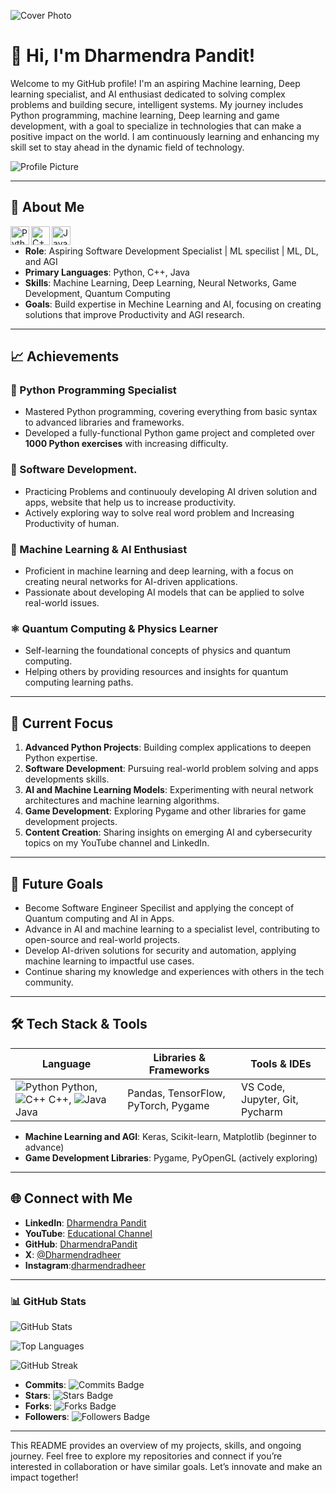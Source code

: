 ![Cover Photo](https://path/to/your/cover-photo.jpg)

# 👋 Hi, I'm Dharmendra Pandit!

Welcome to my GitHub profile! I'm an aspiring Machine learning, Deep learning specialist, and AI enthusiast dedicated to solving complex problems and building secure, intelligent systems. My journey includes Python programming, machine learning, Deep learning and game development, with a goal to specialize in technologies that can make a positive impact on the world. I am continuously learning and enhancing my skill set to stay ahead in the dynamic field of technology.

![Profile Picture](https://path/to/your/profile-picture.jpg)

---

## 🚀 About Me

<img align="left" alt="Python" width="30px" src="https://upload.wikimedia.org/wikipedia/commons/c/c3/Python-logo-notext.svg" />
<img align="left" alt="C++" width="30px" src="https://upload.wikimedia.org/wikipedia/commons/1/18/ISO_C%2B%2B_Logo.svg" />
<img align="left" alt="Java" width="30px" src="https://upload.wikimedia.org/wikipedia/en/3/30/Java_programming_language_logo.svg" />

<br>

- **Role**: Aspiring Software Development Specialist | ML specilist | ML, DL, and AGI 
- **Primary Languages**: Python, C++, Java
- **Skills**: Machine Learning, Deep Learning, Neural Networks, Game Development, Quantum Computing
- **Goals**: Build expertise in Mechine Learning and AI, focusing on creating solutions that improve Productivity and AGI research.

---

## 📈 Achievements

### 🐍 Python Programming Specialist
- Mastered Python programming, covering everything from basic syntax to advanced libraries and frameworks.
- Developed a fully-functional Python game project and completed over **1000 Python exercises** with increasing difficulty.

### 🔐 Software Development.
- Practicing Problems and continuouly developing AI driven solution and apps, website that help us to increase productivity.
- Actively exploring way to solve real word problem and Increasing Productivity of human.

### 🤖 Machine Learning & AI Enthusiast
- Proficient in machine learning and deep learning, with a focus on creating neural networks for AI-driven applications.
- Passionate about developing AI models that can be applied to solve real-world issues.

### ⚛️ Quantum Computing & Physics Learner
- Self-learning the foundational concepts of physics and quantum computing.
- Helping others by providing resources and insights for quantum computing learning paths.

---

## 🌱 Current Focus

1. **Advanced Python Projects**: Building complex applications to deepen Python expertise.
2. **Software Development**: Pursuing real-world problem solving and apps developments skills.
3. **AI and Machine Learning Models**: Experimenting with neural network architectures and machine learning algorithms.
4. **Game Development**: Exploring Pygame and other libraries for game development projects.
5. **Content Creation**: Sharing insights on emerging AI and cybersecurity topics on my YouTube channel and LinkedIn.

---

## 📌 Future Goals

- Become Software Engineer Specilist and applying the concept of Quantum computing and AI in Apps.
- Advance in AI and machine learning to a specialist level, contributing to open-source and real-world projects.
- Develop AI-driven solutions for security and automation, applying machine learning to impactful use cases.
- Continue sharing my knowledge and experiences with others in the tech community.

---

## 🛠️ Tech Stack & Tools

| Language | Libraries & Frameworks | Tools & IDEs |
|----------|------------------------|--------------|
| ![Python](https://upload.wikimedia.org/wikipedia/commons/c/c3/Python-logo-notext.svg) Python, ![C++](https://upload.wikimedia.org/wikipedia/commons/1/18/ISO_C%2B%2B_Logo.svg) C++, ![Java](https://upload.wikimedia.org/wikipedia/en/3/30/Java_programming_language_logo.svg) Java | Pandas, TensorFlow, PyTorch, Pygame | VS Code, Jupyter, Git, Pycharm |

- **Machine Learning and AGI**: Keras, Scikit-learn, Matplotlib (beginner to advance)
- **Game Development Libraries**: Pygame, PyOpenGL (actively exploring)

---

## 🌐 Connect with Me

- **LinkedIn**: [Dharmendra Pandit](https://www.linkedin.com/in/dharmendra-pandit-896108314?utm_source=share&utm_campaign=share_via&utm_content=profile&utm_medium=android_app )
- **YouTube**: [Educational Channel]()
- **GitHub**: [DharmendraPandit](https://github.com/PanditDharmendra)
- **X**: [@Dharmendradheer](https://x.com/Dharmendradheer?t=OoDzRenl51BE1-sqWAlDOw&s=03)
- **Instagram**:[dharmendradheer](https://www.instagram.com/dharmendradheer/profilecard/?igsh=MTBtZzg1M29uN2Y1dw==)

---

### 📊 GitHub Stats

![GitHub Stats](https://github-readme-stats.vercel.app/api?username=PanditDharmendra&show_icons=true&theme=radical&cache_seconds=1800)

![Top Languages](https://github-readme-stats.vercel.app/api/top-langs/?username=PanditDharmendra&layout=compact&theme=radical&cache_seconds=1800)

![GitHub Streak](https://github-readme-streak-stats.herokuapp.com/?user=PanditDharmendra&theme=radical&fire=FF4500&ring=FFA500&currStreakNum=FFFFFF)


- **Commits**: ![Commits Badge](https://img.shields.io/github/commit-activity/m/PanditDharmendra/PanditDharmendra?style=flat&label=commits)
- **Stars**: ![Stars Badge](https://img.shields.io/github/stars/PanditDharmendra/PanditDharmendra?style=social)
- **Forks**: ![Forks Badge](https://img.shields.io/github/forks/PanditDharmendra/PanditDharmendra?style=social)
- **Followers**: ![Followers Badge](https://img.shields.io/github/followers/PanditDharmendra?style=social)

---

This README provides an overview of my projects, skills, and ongoing journey. Feel free to explore my repositories and connect if you’re interested in collaboration or have similar goals. Let’s innovate and make an impact together!


